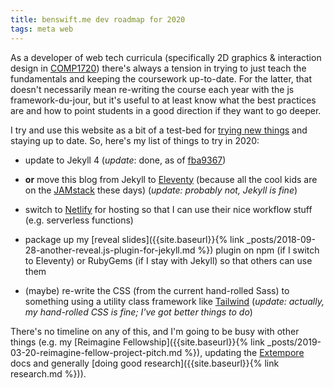 ```yaml
---
title: benswift.me dev roadmap for 2020
tags: meta web
---
```


As a developer of web tech curricula (specifically 2D graphics & interaction
design in [COMP1720](https://cs.anu.edu.au/courses/comp1720/)) there's always a
tension in trying to just teach the fundamentals and keeping the coursework
up-to-date. For the latter, that doesn't necessarily mean re-writing the course
each year with the js framework-du-jour, but it's useful to at least know what
the best practices are and how to point students in a good direction if they
want to go deeper.

I try and use this website as a bit of a test-bed for [trying new
things](https://benswift.me/blog/tag/meta/) and staying up to date. So, here's
my list of things to try in 2020:

- update to Jekyll 4 (_update_: done, as of
  [fba9367](https://github.com/benswift/benswift.github.io/commit/fba9367965f00592ed98469aef3d8c925bc901cd))

- **or** move this blog from Jekyll to [Eleventy](https://www.11ty.io) (because
  all the cool kids are on the [JAMstack](https://jamstack.org) these days)
  (_update: probably not, Jekyll is fine_)

- switch to [Netlify](https://www.netlify.com) for hosting so that I can use
  their nice workflow stuff (e.g. serverless functions)

- package up my [reveal slides]({{site.baseurl}}{% link
  _posts/2018-09-28-another-reveal.js-plugin-for-jekyll.md %}) plugin on npm (if
  I switch to Eleventy) or RubyGems (if I stay with Jekyll) so that others can
  use them

- (maybe) re-write the CSS (from the current hand-rolled Sass) to something
  using a utility class framework like [Tailwind](https://tailwindcss.com)
  (_update: actually, my hand-rolled CSS is fine; I've got better things to do_)

There's no timeline on any of this, and I'm going to be busy with other things
(e.g. my [Reimagine Fellowship]({{site.baseurl}}{% link
_posts/2019-03-20-reimagine-fellow-project-pitch.md %}), updating the
[Extempore](https://github.com/digego/extempore) docs and generally [doing good
research]({{site.baseurl}}{% link research.md %})).
